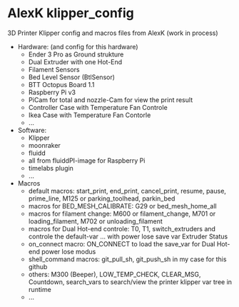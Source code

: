 # AlexK klipper_config
3D Printer Klipper config and macros files from AlexK  (work in process)
 - Hardware: (and config for this hardware)
    - Ender 3 Pro as Ground strukture
    - Dual Extruder with one Hot-End
    - Filament Sensors
    - Bed Level Sensor (BtlSensor)
    - BTT Octopus Board 1.1
    - Raspberry Pi v3
    - PiCam for total and nozzle-Cam for view the print result
    - Controller Case with Temperature Fan Controle
    - Ikea Case with Temperature Fan Contorle
    - ...
 - Software: 
    - Klipper
    - moonraker 
    - fluidd 
    - all from fluiddPI-image for Raspberry Pi
    - timelabs plugin
    - ...
 - Macros
    - default macros: start_print, end_print, cancel_print, resume, pause, prime_line, M125 or parking_toolhead, parkin_bed
    - macros for BED_MESH_CALIBRATE:  G29 or bed_mesh_home_all
    - macros for filament change: M600 or filament_change, M701 or loading_filament, M702 or unloading_filament
    - macros for Dual Hot-end controle: T0, T1, switch_extruders and controle the default-var ... with power lose save var Extruder Status
    - on_connect macro: ON_CONNECT to load the save_var for Dual Hot-end power lose modus
    - shell_command macros: git_pull_sh, git_push_sh in my case for this github
    - others: M300 (Beeper), LOW_TEMP_CHECK, CLEAR_MSG, Countdown, search_vars to search/view the printer klipper var tree in runtime
    - ...
